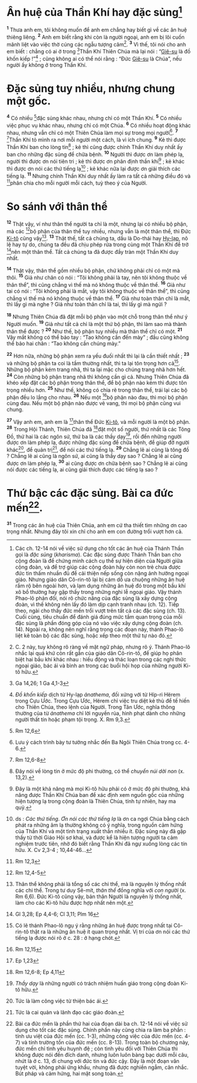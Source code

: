 # Ân huệ của Thần Khí hay đặc sủng[^1]
<sup><b>1</b></sup> Thưa anh em, tôi không muốn để anh em chẳng hay biết gì về các ân huệ thiêng liêng. <sup><b>2</b></sup> Anh em biết rằng khi còn là người ngoại, anh em bị lôi cuốn mãnh liệt vào việc thờ cúng các ngẫu tượng câm[^2]. <sup><b>3</b></sup> Vì thế, tôi nói cho anh em biết : chẳng có ai ở trong [^1*]Thần Khí Thiên Chúa mà lại nói : “[Giê-su]() là đồ khốn kiếp !”[^3] ; cũng không ai có thể nói rằng : “Đức [Giê-su]() là Chúa”, nếu người ấy không ở trong Thần Khí.


# Đặc sủng tuy nhiều, nhưng chung một gốc.
<sup><b>4</b></sup> Có nhiều [^2*]đặc sủng khác nhau, nhưng chỉ có một Thần Khí. <sup><b>5</b></sup> Có nhiều việc phục vụ khác nhau, nhưng chỉ có một Chúa. <sup><b>6</b></sup> Có nhiều hoạt động khác nhau, nhưng vẫn chỉ có một Thiên Chúa làm mọi sự trong mọi người[^4]. <sup><b>7</b></sup> [^3*]Thần Khí tỏ mình ra nơi mỗi người một cách, là vì ích chung. <sup><b>9</b></sup> Kẻ thì được Thần Khí ban cho lòng tin[^7] ; kẻ thì cũng được chính Thần Khí duy nhất ấy ban cho những đặc sủng để chữa bệnh. <sup><b>10</b></sup> Người thì được ơn làm phép lạ, người thì được ơn nói tiên tri ; kẻ thì được ơn phân định thần khí[^8] ; kẻ khác thì được ơn nói các thứ tiếng lạ[^9] ; kẻ khác nữa lại được ơn giải thích các tiếng lạ. <sup><b>11</b></sup> Nhưng chính Thần Khí duy nhất ấy làm ra tất cả những điều đó và [^4*]phân chia cho mỗi người mỗi cách, tuỳ theo ý của Người.


# So sánh với thân thể
<sup><b>12</b></sup> Thật vậy, ví như thân thể người ta chỉ là một, nhưng lại có nhiều bộ phận, mà các [^5*]bộ phận của thân thể tuy nhiều, nhưng vẫn là một thân thể, thì Đức [Ki-tô]() cũng vậy[^10]. <sup><b>13</b></sup> Thật thế, tất cả chúng ta, dầu là Do-thái hay [Hy-lạp](), nô lệ hay tự do, chúng ta đều đã chịu phép rửa trong cùng một Thần Khí để trở [^6*]nên một thân thể. Tất cả chúng ta đã được đầy tràn một Thần Khí duy nhất.

<sup><b>14</b></sup> Thật vậy, thân thể gồm nhiều bộ phận, chứ không phải chỉ có một mà thôi. <sup><b>15</b></sup> Giả như chân có nói : “Tôi không phải là tay, nên tôi không thuộc về thân thể”, thì cũng chẳng vì thế mà nó không thuộc về thân thể. <sup><b>16</b></sup> Giả như tai có nói : “Tôi không phải là mắt, vậy tôi không thuộc về thân thể”, thì cũng chẳng vì thế mà nó không thuộc về thân thể. <sup><b>17</b></sup> Giả như toàn thân chỉ là mắt, thì lấy gì mà nghe ? Giả như toàn thân chỉ là tai, thì lấy gì mà ngửi ?

<sup><b>18</b></sup> Nhưng Thiên Chúa đã đặt mỗi bộ phận vào một chỗ trong thân thể như ý Người muốn. <sup><b>19</b></sup> Giả như tất cả chỉ là một thứ bộ phận, thì làm sao mà thành thân thể được ? <sup><b>20</b></sup> Như thế, bộ phận tuy nhiều mà thân thể chỉ có một. <sup><b>21</b></sup> Vậy mắt không có thể bảo tay : “Tao không cần đến mày” ; đầu cũng không thể bảo hai chân : “Tao không cần chúng mày.”

<sup><b>22</b></sup> Hơn nữa, những bộ phận xem ra yếu đuối nhất thì lại là cần thiết nhất ; <sup><b>23</b></sup> và những bộ phận ta coi là tầm thường nhất, thì ta lại tôn trọng hơn cả[^11]. Những bộ phận kém trang nhã, thì ta lại mặc cho chúng trang nhã hơn hết. <sup><b>24</b></sup> Còn những bộ phận trang nhã thì không cần gì cả. Nhưng Thiên Chúa đã khéo xếp đặt các bộ phận trong thân thể, để bộ phận nào kém thì được tôn trọng nhiều hơn. <sup><b>25</b></sup> Như thế, không có chia rẽ trong thân thể, trái lại các bộ phận đều lo lắng cho nhau. <sup><b>26</b></sup> Nếu một [^7*]bộ phận nào đau, thì mọi bộ phận cùng đau. Nếu một bộ phận nào được vẻ vang, thì mọi bộ phận cũng vui chung.

<sup><b>27</b></sup> Vậy anh em, anh em là [^8*]thân thể Đức [Ki-tô](), và mỗi người là một bộ phận. <sup><b>28</b></sup> Trong Hội Thánh, Thiên Chúa đã [^9*]đặt một số người, thứ nhất là các Tông Đồ, thứ hai là các ngôn sứ, thứ ba là các thầy dạy[^12], rồi đến những người được ơn làm phép lạ, được những đặc sủng để chữa bệnh, để giúp đỡ người khác[^13], để quản trị[^14], để nói các thứ tiếng lạ. <sup><b>29</b></sup> Chẳng lẽ ai cũng là tông đồ ? Chẳng lẽ ai cũng là ngôn sứ, ai cũng là thầy dạy sao ? Chẳng lẽ ai cũng được ơn làm phép lạ, <sup><b>30</b></sup> ai cũng được ơn chữa bệnh sao ? Chẳng lẽ ai cũng nói được các tiếng lạ, ai cũng giải thích được các tiếng lạ sao ?


# Thứ bậc các đặc sủng. Bài ca đức mến[^15].
<sup><b>31</b></sup> Trong các ân huệ của Thiên Chúa, anh em cứ tha thiết tìm những ơn cao trọng nhất. Nhưng đây tôi xin chỉ cho anh em con đường trổi vượt hơn cả.

[^1]: Các ch. 12-14 nói về việc sử dụng cho tốt các ân huệ của Thánh Thần gọi là *đặc sủng* (*kharisma*). Các đặc sủng được Thánh Thần ban cho cộng đoàn là để chứng minh cách cụ thể sự hiện diện của Người giữa cộng đoàn, và để trợ giúp các cộng đoàn hãy còn non trẻ chưa được đức tin thấm nhuần đủ để cải thiện nếp sống còn nặng ảnh hưởng ngoại giáo. Nhưng giáo dân Cô-rin-tô lại bị cám dỗ ưa chuộng những ân huệ rầm rộ bên ngoài hơn, và lạm dụng những ân huệ đó trong một bầu khí xô bồ thường hay gặp thấy trong những nghi lễ ngoại giáo. Vậy thánh Phao-lô phản đối, nói rõ chức năng của đặc sủng là xây dựng cộng đoàn, vì thế không nên lấy đó làm dịp cạnh tranh nhau (ch. 12). Tiếp theo, ngài cho thấy đức mến trổi vượt trên tất cả các đặc sủng (ch. 13). Cuối cùng, tiêu chuẩn để đánh giá đúng mức tầm quan trọng của mỗi đặc sủng là phần đóng góp của nó vào việc xây dựng cộng đoàn (ch. 14). Ngoài ra, không nên nghĩ rằng trong các đoạn này, thánh Phao-lô liệt kê toàn bộ các đặc sủng, hoặc xếp theo một thứ tự nào đó.
[^2]: C. 2 này, tuy không rõ ràng về mặt ngữ pháp, nhưng rõ ý. Thánh Phao-lô nhắc lại quá khứ còn rất gần của giáo dân Cô-rin-tô, để giúp họ phân biệt hai bầu khí khác nhau : hiếu động và thác loạn trong các nghi thức ngoại giáo, bác ái và bình an trong các buổi hội họp của những người Ki-tô hữu.
[^3]: *Đồ khốn kiếp* dịch từ Hy-lạp *ảnathema*, đối xứng với từ Híp-ri Hërem trong Cựu Ước. Trong Cựu Ước, Hërem chỉ việc tru diệt kẻ thù để tế hiến cho Thiên Chúa, theo lệnh của Người. Trong Tân Ước, nghĩa thông thường của từ *ảnathema* chỉ lời nguyền rủa, hình phạt dành cho những người thất tín hoặc phạm tội trọng. X. Rm 9,3.
[^4]: Lưu ý cách trình bày tư tưởng nhắc đến Ba Ngôi Thiên Chúa trong cc. 4-6.
[^7]: Đây nói về lòng tin ở mức độ phi thường, có thể *chuyển núi dời non* (x. 13,2).
[^8]: Đây là một khả năng mà mọi Ki-tô hữu phải có ở mức độ phi thường, khả năng được Thần Khí Chúa ban để xác định xem nguồn gốc của những hiện tượng lạ trong cộng đoàn là Thiên Chúa, tính tự nhiên, hay ma quỷ.
[^9]: ds : *Các thứ tiếng*. *Ơn nói các thứ tiếng lạ* là ơn ca ngợi Chúa bằng cách phát ra những âm lạ thường không có ý nghĩa, trong nguồn cảm hứng của Thần Khí và một tình trạng xuất thần nhiều ít. Đặc sủng này đã gặp thấy từ thời Giáo Hội sơ khai, và được kể là hiện tượng người ta cảm nghiệm trước tiên, nhờ đó biết rằng Thần Khí đã ngự xuống lòng các tín hữu. X. Cv 2,3-4 ; 10,44-46...
[^10]: Thân thể không phải là tổng số các chi thể, mà là nguyên lý thống nhất các chi thể. Trong tư duy Sê-mít, *thân thể* đồng nghĩa với *con người* (x. Rm 6,6). Đức Ki-tô cũng vậy, bản thân Người là nguyên lý thống nhất, làm cho các Ki-tô hữu được hợp nhất nên một.
[^11]: Có lẽ thánh Phao-lô ngụ ý rằng những ân huệ được trọng nhất tại Cô-rin-tô thật ra là những ân huệ ít quan trọng nhất. Vị trí của ơn nói các thứ tiếng lạ được nói rõ ở c. 28 : ở hạng chót.
[^12]: *Thầy dạy* là những người có trách nhiệm huấn giáo trong cộng đoàn Ki-tô hữu.
[^13]: Tức là làm công việc từ thiện bác ái.
[^14]: Tức là cai quản và lãnh đạo các giáo đoàn.
[^15]: Bài ca đức mến là phần thứ hai của đoạn dài ba ch. 12-14 nói về việc sử dụng cho tốt các đặc sủng. Chính phần này cũng chia ra làm ba phần : tính ưu việt của đức mến (cc. 1-3), những công việc của đức mến (cc. 4-7) và tính trường tồn của đức mến (cc. 8-13). Trong toàn bộ chương này, đức mến chỉ tình yêu huynh đệ ; còn tình yêu đối với Thiên Chúa thì không được nói đến đích danh, nhưng luôn luôn bàng bạc dưới mỗi câu, nhứt là ở c. 13, đi chung với đức tin và đức cậy. Đây là một đoạn văn tuyệt vời, không phải ứng khẩu, nhưng đã được nghiền ngẫm, cân nhắc. Bút pháp và cảm hứng, hai mặt song toàn.
[^1*]: Ga 14,26; 1 Ga 4,1-3
[^2*]: Rm 12,6
[^3*]: Rm 12,6-8
[^4*]: Rm 12,3
[^5*]: Rm 12,4-5
[^6*]: Gl 3,28; Ep 4,4-6; Cl 3,11; Plm 16
[^7*]: Rm 12,15
[^8*]: Ep 1,23
[^9*]: Rm 12,6-8; Ep 4,11